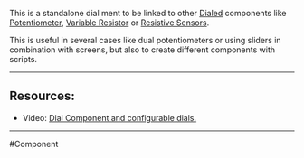 This is a standalone dial ment to be linked to other [Dialed](1-Circuit/Components/Dialed.md) components like [Potentiometer](1-Circuit/Components/04-Passive/1-Resistors/Potentiometer.md), [Variable Resistor](1-Circuit/Components/04-Passive/1-Resistors/Variable%20Resistor.md) or [Resistive Sensors](1-Circuit/Components/04-Passive/2-Resistive%20Sensors/Resistive%20Sensors.md).

This is useful in several cases like dual potentiometers or using sliders in combination with screens, but also to create different components with scripts.

---

## Resources:

- Video: [Dial Component and configurable dials.](https://youtu.be/mUXfwsjyRZ4)

---

#Component